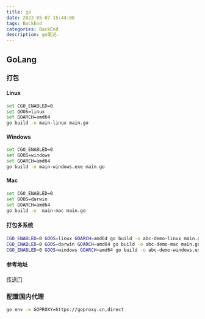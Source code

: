 ```yaml
---
title: go
date: 2022-05-07 15:44:06
tags: BackEnd
categories: BackEnd
description: go笔记.
---
```


## GoLang

### 打包

#### Linux

```bash
set CGO_ENABLED=0
set GOOS=linux
set GOARCH=amd64
go build -o main-linux main.go
```

#### Windows

```bash
set CGO_ENABLED=0
set GOOS=windows
set GOARCH=amd64
go build -o main-windows.exe main.go
```

#### Mac

```bash
set CGO_ENABLED=0
set GOOS=darwin
set GOARCH=amd64
go build -o  main-mac main.go
```

#### 打包多系统

```bash
CGO_ENABLED=0 GOOS=linux GOARCH=amd64 go build -o abc-demo-linux main.go
CGO_ENABLED=0 GOOS=darwin GOARCH=amd64 go build -o abc-demo-mac main.go
CGO_ENABLED=0 GOOS=windows GOARCH=amd64 go build -o abc-demo-windows.exe main.go
```

#### 参考地址

[传送门](https://blog.csdn.net/k393393/article/details/122674509)

### 配置国内代理

```bash
go env -w GOPROXY=https://goproxy.cn,direct
```



